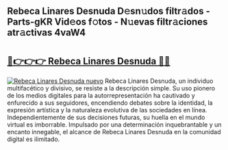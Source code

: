 ## Rebeca Linares Desnuda D𝚎sn𝚞dos filtr𝚊dos - Parts-gKR Vid𝚎os f𝚘tos - N𝚞evas filtr𝚊ciones atr𝚊ctivas 4vaW4

# <h2><a href="http://mbda2m.tromn.icu/?c=Rebeca+Linares+Desnuda">🔗👉👉👉 Rebeca Linares Desnuda 🔗🔗</a></h2>

[![Rebeca Linares Desnuda nuevo](https://i.imgur.com/pEAQMta.gif)](http://mbda2m.tromn.icu/?c=Rebeca+Linares+Desnuda)
Rebeca Linares Desnuda, un individuo multifacético y divisivo, se resiste a la descripción simple. Su uso pionero de los medios digitales para la autorrepresentación ha cautivado y enfurecido a sus seguidores, encendiendo debates sobre la identidad, la expresión artística y la naturaleza evolutiva de las sociedades en línea. Independientemente de sus decisiones futuras, su huella en el mundo virtual es imborrable. Impulsado por una determinación inquebrantable y un encanto innegable, el alcance de Rebeca Linares Desnuda en la comunidad digital es ilimitado.
